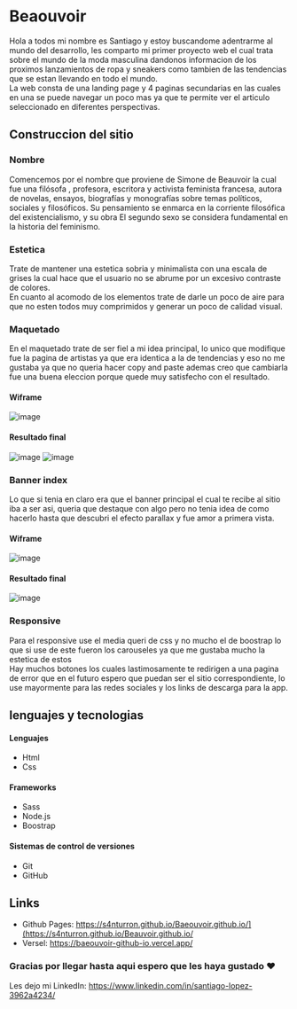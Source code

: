 # Beaouvoir
Hola a todos mi nombre es Santiago y estoy buscandome adentrarme al mundo del desarrollo, les comparto mi primer proyecto web 
el cual trata sobre el mundo de la moda masculina dandonos informacion de los proximos lanzamientos de ropa y sneakers como tambien de
las tendencias que se estan llevando en todo el mundo.
<br> La web consta de una landing page y 4 paginas secundarias en las cuales en una se puede navegar un poco mas ya que te permite ver
el articulo seleccionado en diferentes perspectivas.

## Construccion del sitio
### Nombre
Comencemos por el nombre que proviene de Simone de Beauvoir la cual fue una filósofa , profesora, escritora y activista feminista francesa,
autora de novelas, ensayos, biografías y monografías sobre temas políticos, sociales y filosóficos.
Su pensamiento se enmarca en la corriente filosófica del existencialismo, y su obra El segundo sexo
se considera fundamental en la historia del feminismo.

### Estetica
Trate de mantener una estetica sobria y minimalista con una escala de grises la cual hace que el usuario no se abrume por 
un excesivo contraste de colores.
<br>En cuanto al acomodo de los elementos trate de darle un poco de aire para que no esten todos muy comprimidos y generar un poco de calidad visual.

### Maquetado
En el maquetado trate de ser fiel a mi idea principal, lo unico que modifique fue la pagina de artistas ya que era identica a la de tendencias
y eso no me gustaba ya que no queria hacer copy and paste ademas creo que cambiarla fue una buena eleccion porque quede muy satisfecho con el resultado.

#### Wiframe
![image](https://github.com/S4NTURRON/Baeouvoir.github.io/assets/105465529/40f4c189-cdda-4903-bf7c-10c514e8e396)
#### Resultado final
![image](https://github.com/S4NTURRON/Baeouvoir.github.io/assets/105465529/b44a247c-abea-404a-a4a6-35daa7136ad2)
![image](https://github.com/S4NTURRON/Baeouvoir.github.io/assets/105465529/6736ddd3-22ef-4022-a243-025b7ea7d0e2)

### Banner index
Lo que si tenia en claro era que el banner principal el cual te recibe al sitio iba a ser asi,
queria que destaque con algo pero no tenia idea de como hacerlo hasta que descubri el efecto parallax y fue amor a primera vista.

#### Wiframe
![image](https://github.com/S4NTURRON/Baeouvoir.github.io/assets/105465529/0cb5f67b-595f-4196-a5f9-d03151d901c9)
#### Resultado final
![image](https://github.com/S4NTURRON/Baeouvoir.github.io/assets/105465529/79c3a0dc-c1cf-41bf-8faa-f69b65511c03)

### Responsive
Para el responsive use el media queri de css y no mucho el de boostrap lo que si use de este fueron los carouseles ya que me gustaba mucho la estetica de estos
<br>Hay muchos botones los cuales lastimosamente te redirigen a una pagina de error que en el futuro espero que puedan ser el sitio correspondiente, lo use mayormente 
para las redes sociales y los links de descarga para la app.

## lenguajes y tecnologias
#### Lenguajes
- Html
- Css
#### Frameworks
- Sass
- Node.js
- Boostrap
#### Sistemas de control de versiones
- Git
- GitHub

## Links
- Github Pages: https://s4nturron.github.io/Baeouvoir.github.io/](https://s4nturron.github.io/Beauvoir.github.io/
- Versel: https://baeouvoir-github-io.vercel.app/

### Gracias por llegar hasta aqui espero que les haya gustado ❤
Les dejo mi LinkedIn: https://www.linkedin.com/in/santiago-lopez-3962a4234/
